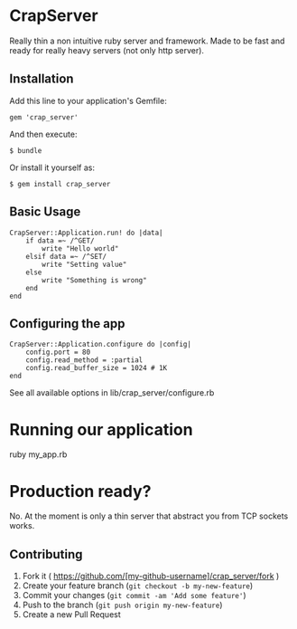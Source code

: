 # CrapServer

Really thin a non intuitive ruby server and framework. Made to be fast and ready for really heavy servers (not only http server).

## Installation

Add this line to your application's Gemfile:

    gem 'crap_server'

And then execute:

    $ bundle

Or install it yourself as:

    $ gem install crap_server

## Basic Usage

    CrapServer::Application.run! do |data|
        if data =~ /^GET/
            write "Hello world"
        elsif data =~ /^SET/
            write "Setting value"
        else
            write "Something is wrong"
        end
    end

## Configuring the app

    CrapServer::Application.configure do |config|
        config.port = 80
        config.read_method = :partial
        config.read_buffer_size = 1024 # 1K
    end

See all available options in lib/crap_server/configure.rb

# Running our application

ruby my_app.rb

# Production ready?

No. At the moment is only a thin server that abstract you from TCP sockets works.

## Contributing

1. Fork it ( https://github.com/[my-github-username]/crap_server/fork )
2. Create your feature branch (`git checkout -b my-new-feature`)
3. Commit your changes (`git commit -am 'Add some feature'`)
4. Push to the branch (`git push origin my-new-feature`)
5. Create a new Pull Request
